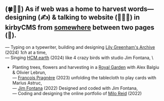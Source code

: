 (🍀🌱🌾) As if web was a home to harvest words— 
designing (✍️) & talking to website (🧑🏻‍💻) in kirbyCMS from [somewhere](https://pual.cool) between two pages (🛌).
---
— Typing on a typewriter, building and designing [Lily Greenham's Archive](https://lilygreenham.org) (2024) _1ch_ at a time, \
— Singing [HCM.earth](https://hcm.earth/) (2024) like 4 crazy birds with studio Jim Fontana, \
- Planting trees, flowers and harvesting in a [Royal Garden]([url](http://dev.pual.cool/RG/)) with Alex Balgiu & Olivier Lebrun, \
— [François Pragnère](https://francoispragnere.fr) (2023) unfolding the tablecloth to play cards with Marius Astruc, \
— [Jim Fontana](https://studiojimfontana.fr) (2022) Designed and coded with Jim Fontana, \
— Coding and designing the online portfolio of [Milo Reid](https://miloreid.com) (2022) 
